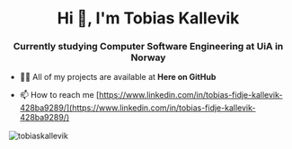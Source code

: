 <h1 align="center">Hi 👋, I'm Tobias Kallevik</h1>
<h3 align="center">Currently studying Computer Software Engineering at UiA in Norway</h3>

- 👨‍💻 All of my projects are available at **Here on GitHub**

- 📫 How to reach me [https://www.linkedin.com/in/tobias-fidje-kallevik-428ba9289/](https://www.linkedin.com/in/tobias-fidje-kallevik-428ba9289/)

<p>&nbsp;<img align="center" src="https://github-readme-stats.vercel.app/api?username=tobiaskallevik&show_icons=true&theme=dark&locale=en" alt="tobiaskallevik" /></p>
